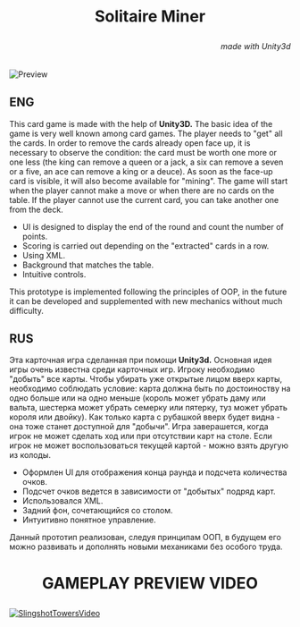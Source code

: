 # <p style="text-align: center;">**Solitaire Miner**<p>

###### <p style="text-align: right;">made with Unity3d<p>

![Preview](https://media4.giphy.com/media/4rUStAzUAHTcJJy5NM/giphy.gif?cid=790b76110a17bdc320f91457109665b2261e1a3211ed859e&rid=giphy.gif&ct=g)

## **ENG**

This card game is made with the help of **Unity3D.**
The basic idea of the game is very well known among card games. The player needs to "get" all the cards. In order to remove the cards already open face up, it is necessary to observe the condition: the card must be worth one more or one less (the king can remove a queen or a jack, a six can remove a seven or a five, an ace can remove a king or a deuce). As soon as the face-up card is visible, it will also become available for "mining". The game will start when the player cannot make a move or when there are no cards on the table. If the player cannot use the current card, you can take another one from the deck.

+ UI is designed to display the end of the round and count the number of points.
+ Scoring is carried out depending on the "extracted" cards in a row.
+ Using XML.
+ Background that matches the table.
+ Intuitive controls.

This prototype is implemented following the principles of OOP, in the future it can be developed and supplemented with new mechanics without much difficulty.

## **RUS**

Эта карточная игра сделанная при помощи **Unity3d.**
Основная идея игры очень известна среди карточных игр. Игроку необходимо "добыть" все карты. Чтобы убирать уже открытые лицом вверх карты, необходимо соблюдать условие: карта должна быть по достоиноству на одно больше или на одно меньше (король может убрать даму или вальта, шестерка может убрать семерку или пятерку, туз может убрать короля или двойку). Как только карта с рубашкой вверх будет видна - она тоже станет доступной для "добычи". Игра заверашется, когда игрок не может сделать ход или при отсутствии карт на столе. Если игрок не может воспользоваться текущей картой - можно взять другую из колоды.

+ Оформлен UI для отображения конца раунда и подсчета количества очков. 
+ Подсчет очков ведется в зависимости от "добытых" подряд карт.
+ Использовался XML.
+ Задний фон, сочетающийся со столом.
+ Интуитивно понятное управление.

Данный прототип реализован, следуя принципам ООП, в будущем его можно развивать и дополнять новыми механиками без особого труда.

# <p style="text-align: center;">**GAMEPLAY PREVIEW VIDEO**</p>

[![SlingshotTowersVideo](https://media.discordapp.net/attachments/570007120691462144/895433888967589958/unknown.png)](https://youtu.be/kRsF_o75vKQ "SlingshotTowersVideo")
